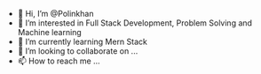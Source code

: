 - 👋 Hi, I’m @Polinkhan
- 👀 I’m interested in Full Stack Development, Problem Solving and Machine learning 
- 🌱 I’m currently learning Mern Stack
- 💞️ I’m looking to collaborate on ...
- 📫 How to reach me ...

<!---
Polinkhan/Polinkhan is a ✨ special ✨ repository because its `README.md` (this file) appears on your GitHub profile.
You can click the Preview link to take a look at your changes.
--->
